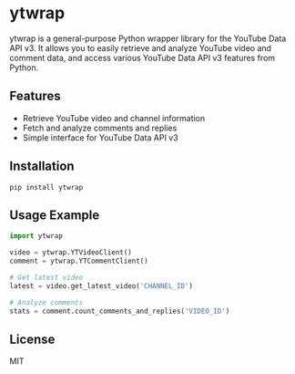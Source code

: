 # ytwrap

ytwrap is a general-purpose Python wrapper library for the YouTube Data API v3. It allows you to easily retrieve and analyze YouTube video and comment data, and access various YouTube Data API v3 features from Python.

## Features
- Retrieve YouTube video and channel information
- Fetch and analyze comments and replies
- Simple interface for YouTube Data API v3

## Installation
```
pip install ytwrap
```

## Usage Example
```python
import ytwrap

video = ytwrap.YTVideoClient()
comment = ytwrap.YTCommentClient()

# Get latest video
latest = video.get_latest_video('CHANNEL_ID')

# Analyze comments
stats = comment.count_comments_and_replies('VIDEO_ID')
```

## License
MIT
